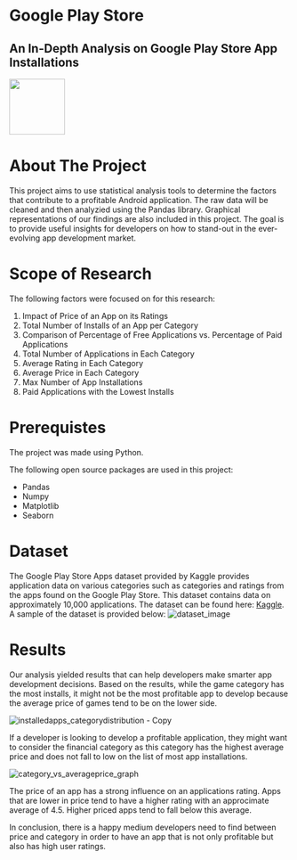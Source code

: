 # Google Play Store
## An In-Depth Analysis on Google Play Store App Installations
<img src="https://i.pinimg.com/originals/1a/49/22/1a49226d155846acb790eeb919f63c8e.jpg" width="100" height="100" />

# About The Project
This project aims to use statistical analysis tools to determine the factors that contribute to a profitable Android application. The raw data will be cleaned and then analyzied using the Pandas library. Graphical representations of our findings are also included in this project. The goal is to provide useful insights for developers on how to stand-out in the ever-evolving app development market. 

# Scope of Research
The following factors were focused on for this research:
1. Impact of Price of an App on its Ratings
2. Total Number of Installs of an App per Category
3. Comparison of Percentage of Free Applications vs. Percentage of Paid Applications
4. Total Number of Applications in Each Category
5. Average Rating in Each Category
6. Average Price in Each Category
7. Max Number of App Installations
8. Paid Applications with the Lowest Installs

# Prerequistes 
The project was made using Python. 

The following open source packages are used in this project:
* Pandas
* Numpy
* Matplotlib
* Seaborn 

# Dataset
The Google Play Store Apps dataset provided by Kaggle provides application data on various categories such as categories and ratings from the apps found on the Google Play Store. This dataset contains data on approximately 10,000 applications. The dataset can be found here: [Kaggle](https://www.kaggle.com/lava18/google-play-store-apps). A sample of the dataset is provided below: 
![dataset_image](https://user-images.githubusercontent.com/48069159/118328797-2dd60800-b4d4-11eb-9fa5-66ce39d8f850.png)


# Results 
Our analysis yielded results that can help developers make smarter app development decisions. Based on the results, while the game category has the most installs, it might not be the most profitable app to develop because the average price of games tend to be on the lower side. 

![installedapps_categorydistribution - Copy](https://user-images.githubusercontent.com/48069159/118333059-0afa2280-b4d9-11eb-9b6e-d9162d26bc52.png)

If a developer is looking to develop a profitable application, they might want to consider the financial category as this category has the highest average price and does not fall to low on the list of most app installations.

![category_vs_averageprice_graph](https://user-images.githubusercontent.com/48069159/118333067-0e8da980-b4d9-11eb-8fa1-27fbc3b3abcf.png)

The price of an app has a strong influence on an applications rating. Apps that are lower in price tend to have a higher rating with an approcimate average of 4.5. Higher priced apps tend to fall below this average. 

In conclusion, there is a happy medium developers need to find between price and category in order to have an app that is not only profitable but also has high user ratings. 



